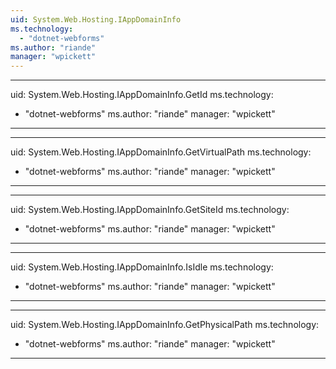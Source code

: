 ```yaml
---
uid: System.Web.Hosting.IAppDomainInfo
ms.technology: 
  - "dotnet-webforms"
ms.author: "riande"
manager: "wpickett"
---
```


---
uid: System.Web.Hosting.IAppDomainInfo.GetId
ms.technology: 
  - "dotnet-webforms"
ms.author: "riande"
manager: "wpickett"
---

---
uid: System.Web.Hosting.IAppDomainInfo.GetVirtualPath
ms.technology: 
  - "dotnet-webforms"
ms.author: "riande"
manager: "wpickett"
---

---
uid: System.Web.Hosting.IAppDomainInfo.GetSiteId
ms.technology: 
  - "dotnet-webforms"
ms.author: "riande"
manager: "wpickett"
---

---
uid: System.Web.Hosting.IAppDomainInfo.IsIdle
ms.technology: 
  - "dotnet-webforms"
ms.author: "riande"
manager: "wpickett"
---

---
uid: System.Web.Hosting.IAppDomainInfo.GetPhysicalPath
ms.technology: 
  - "dotnet-webforms"
ms.author: "riande"
manager: "wpickett"
---
